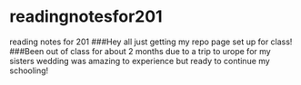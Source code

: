 # readingnotesfor201
reading notes for 201
###Hey all just getting my repo page set up for class!
###Been out of class for about 2 months due to a trip to urope for my sisters wedding was amazing to experience but ready to continue my schooling!
